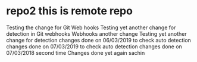 # repo2 this is remote repo
Testing the change for Git Web hooks
Testing yet another change for detection in Git webhooks
Webhooks another change
Testing yet another change for detection
changes done on 06/03/2019 to check auto detection
changes done on 07/03/2019 to check auto detection
changes done on 07/03/2018 second time
Changes done yet again
sachin

